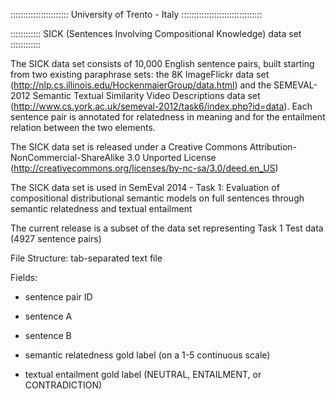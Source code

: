 ::::::::::::::::::::::: University of Trento - Italy ::::::::::::::::::::::::::::::::

:::::::::::: SICK (Sentences Involving Compositional Knowledge) data set ::::::::::::


The SICK data set consists of 10,000 English sentence pairs, built starting from two existing 
paraphrase sets: the 8K ImageFlickr data set (http://nlp.cs.illinois.edu/HockenmaierGroup/data.html) 
and the SEMEVAL-2012 Semantic Textual Similarity Video Descriptions data set 
(http://www.cs.york.ac.uk/semeval-2012/task6/index.php?id=data). Each sentence pair is annotated 
for relatedness in meaning and for the entailment relation between the two elements.


The SICK data set is released under a Creative Commons Attribution-NonCommercial-ShareAlike 3.0 
Unported License (http://creativecommons.org/licenses/by-nc-sa/3.0/deed.en_US)


The SICK data set is used in SemEval 2014 - Task 1: Evaluation of compositional distributional 
semantic models on full sentences through semantic relatedness and textual entailment


The current release is a subset of the data set representing Task 1 Test data (4927 sentence pairs)


File Structure: tab-separated text file


Fields:

- sentence pair ID

- sentence A

- sentence B

- semantic relatedness gold label (on a 1-5 continuous scale)

- textual entailment gold label (NEUTRAL, ENTAILMENT, or CONTRADICTION)

